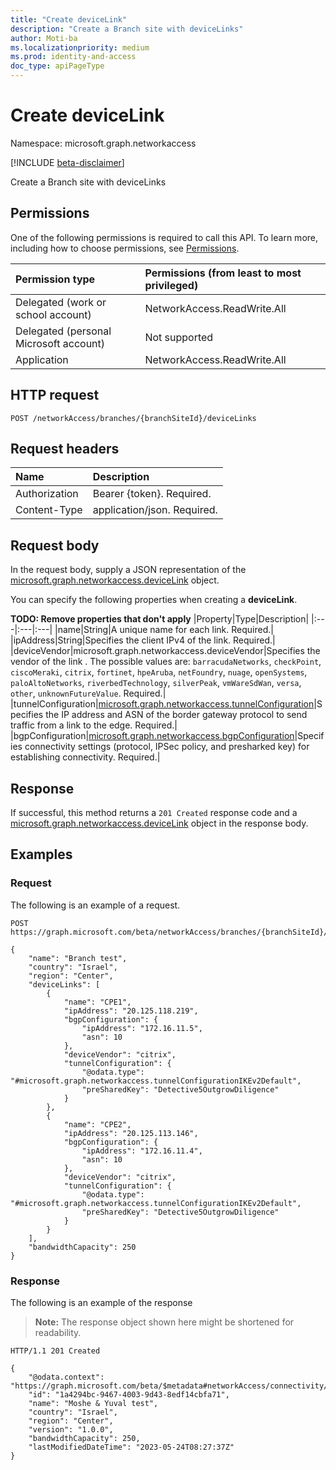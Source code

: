 ```yaml
---
title: "Create deviceLink"
description: "Create a Branch site with deviceLinks"
author: Moti-ba
ms.localizationpriority: medium
ms.prod: identity-and-access
doc_type: apiPageType
---
```


# Create deviceLink
Namespace: microsoft.graph.networkaccess

[!INCLUDE [beta-disclaimer](../../includes/beta-disclaimer.md)]

Create a Branch site with deviceLinks

## Permissions
One of the following permissions is required to call this API. To learn more, including how to choose permissions, see [Permissions](/graph/permissions-reference).

|Permission type|Permissions (from least to most privileged)|
|:---|:---|
|Delegated (work or school account)|NetworkAccess.ReadWrite.All|
|Delegated (personal Microsoft account)| Not supported|
|Application|NetworkAccess.ReadWrite.All|

## HTTP request

<!-- {
  "blockType": "ignored"
}
-->
``` http
POST /networkAccess/branches/{branchSiteId}/deviceLinks
```

## Request headers
|Name|Description|
|:---|:---|
|Authorization|Bearer {token}. Required.|
|Content-Type|application/json. Required.|

## Request body
In the request body, supply a JSON representation of the [microsoft.graph.networkaccess.deviceLink](../resources/networkaccess-devicelink.md) object.

You can specify the following properties when creating a **deviceLink**.

**TODO: Remove properties that don't apply**
|Property|Type|Description|
|:---|:---|:---|
|name|String|A unique name for each link. Required.|
|ipAddress|String|Specifies the client IPv4 of the link. Required.|
|deviceVendor|microsoft.graph.networkaccess.deviceVendor|Specifies the vendor of the link . The possible values are: `barracudaNetworks`, `checkPoint`, `ciscoMeraki`, `citrix`, `fortinet`, `hpeAruba`, `netFoundry`, `nuage`, `openSystems`, `paloAltoNetworks`, `riverbedTechnology`, `silverPeak`, `vmWareSdWan`, `versa`, `other`, `unknownFutureValue`. Required.|
|tunnelConfiguration|[microsoft.graph.networkaccess.tunnelConfiguration](../resources/networkaccess-tunnelconfiguration.md)|Specifies the IP address and ASN of the border gateway protocol to send traffic from a link to the edge. Required.|
|bgpConfiguration|[microsoft.graph.networkaccess.bgpConfiguration](../resources/networkaccess-bgpconfiguration.md)|Specifies connectivity settings (protocol, IPSec policy, and presharked key) for establishing connectivity. Required.|



## Response

If successful, this method returns a `201 Created` response code and a [microsoft.graph.networkaccess.deviceLink](../resources/networkaccess-devicelink.md) object in the response body.

## Examples

### Request
The following is an example of a request.
<!-- {
  "blockType": "request",
  "name": "create_devicelink_from_"
}
-->
``` http
POST https://graph.microsoft.com/beta/networkAccess/branches/{branchSiteId}/deviceLinks

{
    "name": "Branch test",
    "country": "Israel",
    "region": "Center",
    "deviceLinks": [
        {
            "name": "CPE1",
            "ipAddress": "20.125.118.219",
            "bgpConfiguration": {
                "ipAddress": "172.16.11.5",
                "asn": 10
            },
            "deviceVendor": "citrix",
            "tunnelConfiguration": {
                "@odata.type": "#microsoft.graph.networkaccess.tunnelConfigurationIKEv2Default",
                "preSharedKey": "Detective5OutgrowDiligence"
            }
        },
        {
            "name": "CPE2",
            "ipAddress": "20.125.113.146",
            "bgpConfiguration": {
                "ipAddress": "172.16.11.4",
                "asn": 10
            },
            "deviceVendor": "citrix",
            "tunnelConfiguration": {
                "@odata.type": "#microsoft.graph.networkaccess.tunnelConfigurationIKEv2Default",
                "preSharedKey": "Detective5OutgrowDiligence"
            }
        }
    ],
    "bandwidthCapacity": 250
}
```


### Response
The following is an example of the response
>**Note:** The response object shown here might be shortened for readability.
<!-- {
  "blockType": "response",
  "truncated": true,
  "@odata.type": "microsoft.graph.networkaccess.deviceLink"
}
-->
``` http
HTTP/1.1 201 Created

{
    "@odata.context": "https://graph.microsoft.com/beta/$metadata#networkAccess/connectivity/branches/$entity",
    "id": "1a4294bc-9467-4003-9d43-8edf14cbfa71",
    "name": "Moshe & Yuval test",
    "country": "Israel",
    "region": "Center",
    "version": "1.0.0",
    "bandwidthCapacity": 250,
    "lastModifiedDateTime": "2023-05-24T08:27:37Z"
}
```


